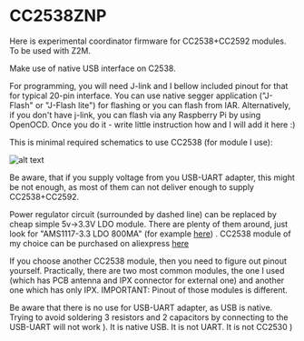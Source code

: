 # CC2538ZNP

Here is experimental coordinator firmware for CC2538+CC2592 modules.
To be used with Z2M.

Make use of native USB interface on C2538.

For programming, you will need J-link and I bellow included pinout for that for typical 20-pin interface.
You can use native segger application ("J-Flash" or "J-Flash lite") for flashing or you can flash from IAR.
Alternatively, if you don't have j-link, you can flash via any Raspberry Pi by using OpenOCD.
Once you do it - write little instruction how and I will add it here :)

This is minimal required schematics to use CC2538 (for module I use):

![alt text](https://github.com/antst/CC2538ZNP/raw/master/60423818-46deb400-9bef-11e9-8f71-8024a5a03d4e.png)

Be aware, that if you supply voltage from you USB-UART adapter, this might be not enough, as most of them can not deliver enough to supply CC2538+CC2592.

Power regulator circuit (surrounded by dashed line) can be replaced by cheap simple 5v->3.3V LDO module. There are plenty of them around, just look for "AMS1117-3.3 LDO 800MA" (for example [here](https://www.aliexpress.com/item/32922450122.html?spm=a2g0o.productlist.0.0.3a7e2ecaem569r&algo_pvid=f52e3e39-9aa4-4b91-9210-d27a42d0f9a3&algo_expid=f52e3e39-9aa4-4b91-9210-d27a42d0f9a3-0&btsid=0cea64fe-6865-4948-8788-e196db6ea69f&ws_ab_test=searchweb0_0%2Csearchweb201602_10%2Csearchweb201603_52)) . CC2538 module of my choice can be purchased on aliexpress [here](https://www.aliexpress.com/item/32880588264.html?spm=a2g0o.productlist.0.0.524e330f3GDjsD&algo_pvid=a6d79351-16aa-4ca5-b4b1-4a6e16e471c4&algo_expid=a6d79351-16aa-4ca5-b4b1-4a6e16e471c4-0&btsid=91c32439-1f9d-4f4d-8f25-a1425eb1bc31&ws_ab_test=searchweb0_0%2Csearchweb201602_10%2Csearchweb201603_52)

If you choose another CC2538 module, then you need to figure out pinout yourself. Practically, there are two most common modules, the one I used (which has PCB antenna and IPX connector for external one) and another one which has only IPX. IMPORTANT: Pinout of those modules is different.

Be aware that there is no use for USB-UART adapter, as USB is native. Trying to avoid soldering 3 resistors and 2 capacitors by connecting to the USB-UART will not work ). It is native USB. It is not UART. It is not CC2530 )
